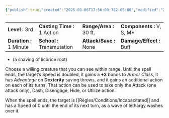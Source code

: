 ```yaml
---
{"publish":true,"created":"2025-03-06T17:56:00.782-05:00","modified":"2025-03-05T23:20:11.000-05:00","cssclasses":""}
---
```



|                         |                             |                         |                           |
| :---------------------- | :-------------------------- | :---------------------- | :------------------------ |
| **Level :** 3rd         | **Casting Time :** 1 Action | **Range/Area :** 30 ft. | **Components :** V, S, M* |
| **Duration :** 1 Minute | **School :** Transmutation  | **Attack/Save :** None  | **Damage/Effect :** Buff  |

* (a shaving of licorice root)


Choose a willing creature that you can see within range. Until the spell ends, the target’s Speed is doubled, it gains a **+2** bonus to *Armor Class*, it has *Advantage* on **Dexterity** saving throws, and it gains an additional action on each of its turns. That action can be used to take only the Attack (one attack only), Dash, Disengage, Hide, or Utilize action.

When the spell ends, the target is [[Règles/Conditions/Incapacitated]] and has a Speed of 0 until the end of its next turn, as a wave of lethargy washes over it.

